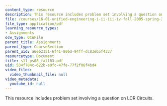 ```yaml
---
content_type: resource
description: This resource includes problem set involving a question on LCR Circuits.
file: /courses/16-01-unified-engineering-i-ii-iii-iv-fall-2005-spring-2006/534f784c622be0fc47fe77f2f06f4bd4_s11_ps08_fall03.pdf
file_type: application/pdf
learning_resource_types:
- Assignments
ocw_type: OCWFile
parent_title: Assignments
parent_type: CourseSection
parent_uid: a6eb2151-6f41-806d-94ff-dc83eb5f4337
resourcetype: Document
title: s11_ps08_fall03.pdf
uid: 534f784c-622b-e0fc-47fe-77f2f06f4bd4
video_files:
  video_thumbnail_file: null
video_metadata:
  youtube_id: null
---
```

This resource includes problem set involving a question on LCR Circuits.